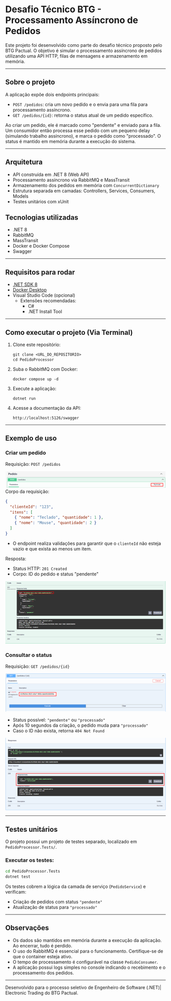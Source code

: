 # Desafio Técnico BTG - Processamento Assíncrono de Pedidos

Este projeto foi desenvolvido como parte do desafio técnico proposto pelo BTG Pactual. O objetivo é simular o processamento assíncrono de pedidos utilizando uma API HTTP, filas de mensagens e armazenamento em memória.

---

## Sobre o projeto

A aplicação expõe dois endpoints principais:

- `POST /pedidos`: cria um novo pedido e o envia para uma fila para processamento assíncrono.
- `GET /pedidos/{id}`: retorna o status atual de um pedido específico.

Ao criar um pedido, ele é marcado como "pendente" e enviado para a fila. Um consumidor então processa esse pedido com um pequeno delay (simulando trabalho assíncrono), e marca o pedido como "processado". O status é mantido em memória durante a execução do sistema.

---

## Arquitetura

- API construída em .NET 8 (Web API)
- Processamento assíncrono via RabbitMQ e MassTransit
- Armazenamento dos pedidos em memória com `ConcurrentDictionary`
- Estrutura separada em camadas: Controllers, Services, Consumers, Models
- Testes unitários com xUnit

## Tecnologias utilizadas

- .NET 8
- RabbitMQ
- MassTransit
- Docker e Docker Compose
- Swagger

---

## Requisitos para rodar

- [.NET SDK 8](https://dotnet.microsoft.com/en-us/download)
- [Docker Desktop](https://www.docker.com/products/docker-desktop)
- Visual Studio Code (opcional)
  - Extensões recomendadas:
    - C#
    - .NET Install Tool
---

## Como executar o projeto (Via Terminal)

1. Clone este repositório:
   ```
   git clone <URL_DO_REPOSITORIO>
   cd PedidoProcessor
   ```

2. Suba o RabbitMQ com Docker:
   ```
   docker compose up -d
   ```

3. Execute a aplicação:
   ```
   dotnet run
   ```

4. Acesse a documentação da API:
   ```
   http://localhost:5126/swagger
   ```

---

## Exemplo de uso

### Criar um pedido 

Requisição: `POST /pedidos`  

![Swagger](docs/swagger-try-it-out.png)
Corpo da requisição:

```json
{
  "clienteId": "123",
  "itens": [
    { "nome": "Teclado", "quantidade": 1 },
    { "nome": "Mouse", "quantidade": 2 }
  ]
}
```

- O endpoint realiza validações para garantir que o `clienteId` não esteja vazio e que exista ao menos um item.

Resposta:
- Status HTTP: `201 Created`
- Corpo: ID do pedido e status "pendente"

![Resposta](docs/response-id.png)

### Consultar o status

Requisição: `GET /pedidos/{id}`

![Requisição](docs/request-id.png)

- Status possível: `"pendente"` ou `"processado"`
- Após 10 segundos da criação, o pedido muda para `"processado"`
- Caso o ID não exista, retorna `404 Not Found`

![Resposta da Requisição](docs/get-response.png)

---

## Testes unitários

O projeto possui um projeto de testes separado, localizado em `PedidoProcessor.Tests/`.

### Executar os testes:

```bash
cd PedidoProcessor.Tests
dotnet test
```

Os testes cobrem a lógica da camada de serviço (`PedidoService`) e verificam:
- Criação de pedidos com status `"pendente"`
- Atualização de status para `"processado"`

---

## Observações

- Os dados são mantidos em memória durante a execução da aplicação. Ao encerrar, tudo é perdido.
- O uso do RabbitMQ é essencial para o funcionamento. Certifique-se de que o container esteja ativo.
- O tempo de processamento é configurável na classe `PedidoConsumer`.
- A aplicação possui logs simples no console indicando o recebimento e o processamento dos pedidos.

---

Desenvolvido para o processo seletivo de Engenheiro de Software (.NET)| Electronic Trading do BTG Pactual.